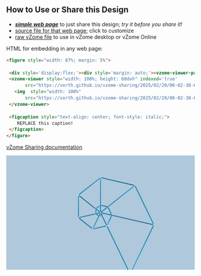 
## How to Use or Share this Design

 - [***simple web page***](<https://vorth.github.io/vzome-sharing/2025/02/20/06-02-38-672Z-hepta-nautilus/>) to just share this design; *try it before you share it!*
 - [source file for that web page](<https://github.com/vorth/vzome-sharing/edit/main/2025/02/20/06-02-38-672Z-hepta-nautilus/index.md>); click to customize
 - [raw vZome file](<https://raw.githubusercontent.com/vorth/vzome-sharing/main/2025/02/20/06-02-38-672Z-hepta-nautilus/hepta-nautilus.vZome>) to use in vZome desktop or vZome Online
 
 HTML for embedding in any web page:
 ```html
<figure style="width: 87%; margin: 5%">
  
  <div style='display:flex;'><div style='margin: auto;'><vzome-viewer-previous load-camera='true' label='prev step'></vzome-viewer-previous><vzome-viewer-next load-camera='true' label='next step'></vzome-viewer-next></div></div>
  <vzome-viewer style="width: 100%; height: 60dvh" indexed='true'
        src="https://vorth.github.io/vzome-sharing/2025/02/20/06-02-38-672Z-hepta-nautilus/hepta-nautilus.vZome" >
    <img  style="width: 100%"
        src="https://vorth.github.io/vzome-sharing/2025/02/20/06-02-38-672Z-hepta-nautilus/hepta-nautilus.png" >
  </vzome-viewer>

  <figcaption style="text-align: center; font-style: italic;">
     REPLACE this caption!
  </figcaption>
</figure>

 ```

[vZome Sharing documentation](https://vzome.github.io/vzome/sharing.html#how-it-works)

![Image](<hepta-nautilus.png>)

